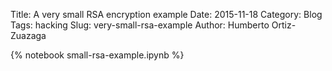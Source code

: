 Title: A very small RSA encryption example
Date: 2015-11-18
Category: Blog
Tags: hacking
Slug: very-small-rsa-example
Author: Humberto Ortiz-Zuazaga

{% notebook small-rsa-example.ipynb %}
